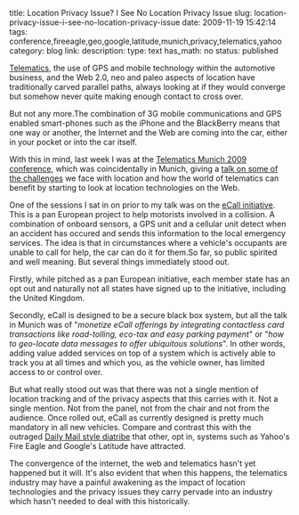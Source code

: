 title: Location Privacy Issue? I See No Location Privacy Issue
slug: location-privacy-issue-i-see-no-location-privacy-issue
date: 2009-11-19 15:42:14
tags: conference,fireeagle,geo,google,latitude,munich,privacy,telematics,yahoo
category: blog
link: 
description: 
type: text
has_math: no
status: published

[Telematics](https://en.wikipedia.org/wiki/Telematics "https://en.wikipedia.org/wiki/Telematics"), the use of GPS and mobile technology within the automotive business, and the Web 2.0, neo and paleo aspects of location have traditionally carved parallel paths, always looking at if they would converge but somehow never quite making enough contact to cross over.

But not any more.The combination of 3G mobile communications and GPS enabled smart-phones such as the iPhone and the BlackBerry means that one way or another, the Internet and the Web are coming into the car, either in your pocket or into the car itself.

<!-- TEASER_END -->

With this in mind, last week I was at the [Telematics Munich 2009 conference](https://www.telematicsupdate.com/munich/ "https://www.telematicsupdate.com/munich/"), which was coincidentally in Munich, giving a [talk on some of the challenges](https://www.slideshare.net/vicchi/know-your-place "https://www.slideshare.net/vicchi/know-your-place") we face with location and how the world of telematics can benefit by starting to look at location technologies on the Web.

One of the sessions I sat in on prior to my talk was on the [eCall initiative](https://en.wikipedia.org/wiki/ECall "https://en.wikipedia.org/wiki/ECall"). This is a pan European project to help motorists involved in a collision. A combination of onboard sensors, a GPS unit and a cellular unit detect when an accident has occured and sends this information to the local emergency services. The idea is that in circumstances where a vehicle's occupants are unable to call for help, the car can do it for them.So far, so public spirited and well meaning. But several things immediately stood out.

Firstly, while pitched as a pan European initiative, each member state has an opt out and naturally not all states have signed up to the initiative, including the United Kingdom.

Secondly, eCall is designed to be a secure black box system, but all the talk in Munich was of "*monetize eCall offerings by integrating contactless card transactions like road-tolling, eco-tax and easy parking payment*" or "*how to geo-locate data messages to offer ubiquitous solutions*". In other words, adding value added services on top of a system which is actively able to track you at all times and which you, as the vehicle owner, has limited access to or control over.

But what really stood out was that there was not a single mention of location tracking and of the privacy aspects that this carries with it. Not a single mention. Not from the panel, not from the chair and not from the audience. Once rolled out, eCall as currently designed is pretty much mandatory in all new vehicles. Compare and contrast this with the outraged [Daily Mail style diatribe](https://www.dailymail.co.uk/sciencetech/article-1135489/We-know-Google-lets-track-friends-family-mobiles.html "https://www.dailymail.co.uk/sciencetech/article-1135489/We-know-Google-lets-track-friends-family-mobiles.html") that other, opt in, systems such as Yahoo's Fire Eagle and Google's Latitude have attracted.

The convergence of the internet, the web and telematics hasn't yet happened but it will. It's also evident that when this happens, the telematics industry may have a painful awakening as the impact of location technologies and the privacy issues they carry pervade into an industry which hasn't needed to deal with this historically.
